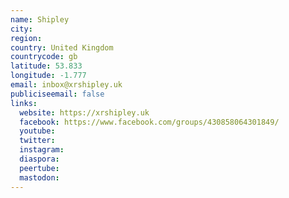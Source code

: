 ```yaml
---
name: Shipley
city:
region:
country: United Kingdom
countrycode: gb
latitude: 53.833
longitude: -1.777
email: inbox@xrshipley.uk
publiciseemail: false
links:
  website: https://xrshipley.uk
  facebook: https://www.facebook.com/groups/430858064301849/
  youtube:
  twitter:
  instagram:
  diaspora:
  peertube:
  mastodon:
---
```


